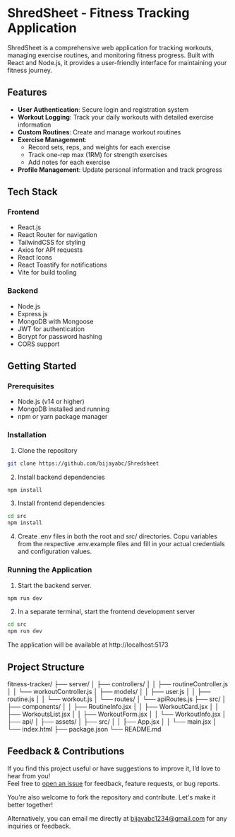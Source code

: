 # ShredSheet - Fitness Tracking Application

ShredSheet is a comprehensive web application for tracking workouts, managing exercise routines, and monitoring fitness progress. Built with React and Node.js, it provides a user-friendly interface for maintaining your fitness journey.

## Features

- **User Authentication**: Secure login and registration system
- **Workout Logging**: Track your daily workouts with detailed exercise information
- **Custom Routines**: Create and manage workout routines
- **Exercise Management**: 
  - Record sets, reps, and weights for each exercise
  - Track one-rep max (1RM) for strength exercises
  - Add notes for each exercise
- **Profile Management**: Update personal information and track progress

## Tech Stack

### Frontend
- React.js
- React Router for navigation
- TailwindCSS for styling
- Axios for API requests
- React Icons
- React Toastify for notifications
- Vite for build tooling

### Backend
- Node.js
- Express.js
- MongoDB with Mongoose
- JWT for authentication
- Bcrypt for password hashing
- CORS support

## Getting Started

### Prerequisites
- Node.js (v14 or higher)
- MongoDB installed and running
- npm or yarn package manager

### Installation

1. Clone the repository
```bash
git clone https://github.com/bijayabc/Shredsheet
``` 

2. Install backend dependencies
```bash
npm install
``` 

3. Install frontend dependencies
```bash
cd src
npm install
``` 

4. Create .env files in both the root and src/ directories. Copu variables from the respective .env.example files and fill in your actual credentials and configuration values.

### Running the Application

1. Start the backend server.
```bash
npm run dev
``` 
2. In a separate terminal, start the frontend development server
```bash 
cd src
npm run dev
``` 
The application will be available at http://localhost:5173

## Project Structure
fitness-tracker/
├── server/
│   ├── controllers/
│   │   ├── routineController.js
│   │   └── workoutController.js
│   ├── models/
│   │   ├── user.js
│   │   ├── routine.js
│   │   └── workout.js
│   └── routes/
│       └── apiRoutes.js
├── src/
│   ├── components/
│   │   ├── RoutineInfo.jsx
│   │   ├── WorkoutCard.jsx
│   │   ├── WorkoutsList.jsx
│   │   ├── WorkoutForm.jsx
│   │   └── WorkoutInfo.jsx
│   ├── api/
│   ├── assets/
│   ├── src/
│   │   ├── App.jsx
│   │   └── main.jsx
│   └── index.html
├── package.json
└── README.md

## Feedback & Contributions

If you find this project useful or have suggestions to improve it, I’d love to hear from you!  
Feel free to [open an issue](https://github.com/bijayabc/Shredsheet/issues) for feedback, feature requests, or bug reports.

You're also welcome to fork the repository and contribute. Let's make it better together!

Alternatively, you can email me directly at [bijayabc1234@gmail.com](mailto:bijayabc1234@gmail.com) for any inquiries or feedback.


